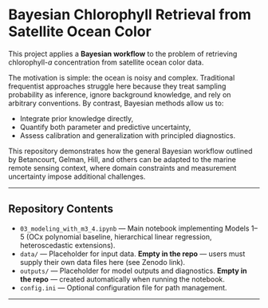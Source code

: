 # Bayesian Chlorophyll Retrieval from Satellite Ocean Color

This project applies a **Bayesian workflow** to the problem of retrieving chlorophyll-*a* concentration from satellite ocean color data.  

The motivation is simple: the ocean is noisy and complex. Traditional frequentist approaches struggle here because they treat sampling probability as inference, ignore background knowledge, and rely on arbitrary conventions. By contrast, Bayesian methods allow us to:  

- Integrate prior knowledge directly,  
- Quantify both parameter and predictive uncertainty,  
- Assess calibration and generalization with principled diagnostics.  

This repository demonstrates how the general Bayesian workflow outlined by Betancourt, Gelman, Hill, and others can be adapted to the marine remote sensing context, where domain constraints and measurement uncertainty impose additional challenges.

---

## Repository Contents

- `03_modeling_with_m3_4.ipynb` — Main notebook implementing Models 1–5 (OCx polynomial baseline, hierarchical linear regression, heteroscedastic extensions).  
- `data/` — Placeholder for input data. **Empty in the repo** — users must supply their own data files here (see Zenodo link).  
- `outputs/` — Placeholder for model outputs and diagnostics. **Empty in the repo** — created automatically when running the notebook.  
- `config.ini` — Optional configuration file for path management.  

---

